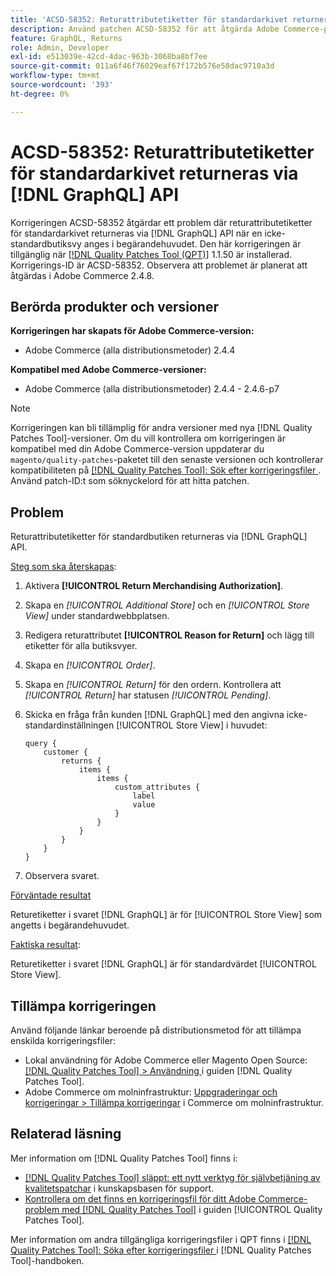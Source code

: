 ```yaml
---
title: 'ACSD-58352: Returattributetiketter för standardarkivet returneras via  [!DNL GraphQL] API'
description: Använd patchen ACSD-58352 för att åtgärda Adobe Commerce-problemet där returattributetiketter för standardbutiken returneras via  [!DNL GraphQL] API när en icke-standardbutiksvy anges i begärandehuvudet.
feature: GraphQL, Returns
role: Admin, Developer
exl-id: e513039e-42cd-4dac-963b-3068ba8bf7ee
source-git-commit: 011a6f46f76029eaf67f172b576e58dac9710a3d
workflow-type: tm+mt
source-wordcount: '393'
ht-degree: 0%

---
```


# ACSD-58352: Returattributetiketter för standardarkivet returneras via [!DNL GraphQL] API

Korrigeringen ACSD-58352 åtgärdar ett problem där returattributetiketter för standardarkivet returneras via [!DNL GraphQL] API när en icke-standardbutiksvy anges i begärandehuvudet. Den här korrigeringen är tillgänglig när [[!DNL Quality Patches Tool (QPT)]](https://experienceleague.adobe.com/en/docs/commerce-operations/tools/quality-patches-tool/quality-patches-tool-to-self-serve-quality-patches) 1.1.50 är installerad. Korrigerings-ID är ACSD-58352. Observera att problemet är planerat att åtgärdas i Adobe Commerce 2.4.8.

## Berörda produkter och versioner

**Korrigeringen har skapats för Adobe Commerce-version:**

* Adobe Commerce (alla distributionsmetoder) 2.4.4

**Kompatibel med Adobe Commerce-versioner:**

* Adobe Commerce (alla distributionsmetoder) 2.4.4 - 2.4.6-p7

>[!NOTE]
>
>Korrigeringen kan bli tillämplig för andra versioner med nya [!DNL Quality Patches Tool]-versioner. Om du vill kontrollera om korrigeringen är kompatibel med din Adobe Commerce-version uppdaterar du `magento/quality-patches`-paketet till den senaste versionen och kontrollerar kompatibiliteten på [[!DNL Quality Patches Tool]: Sök efter korrigeringsfiler ](https://experienceleague.adobe.com/tools/commerce-quality-patches/index.html). Använd patch-ID:t som söknyckelord för att hitta patchen.

## Problem

Returattributetiketter för standardbutiken returneras via [!DNL GraphQL] API.

<u>Steg som ska återskapas</u>:

1. Aktivera **[!UICONTROL Return Merchandising Authorization]**.
1. Skapa en *[!UICONTROL Additional Store]* och en *[!UICONTROL Store View]* under standardwebbplatsen.
1. Redigera returattributet **[!UICONTROL Reason for Return]** och lägg till etiketter för alla butiksvyer.
1. Skapa en *[!UICONTROL Order]*.
1. Skapa en *[!UICONTROL Return]* för den ordern. Kontrollera att *[!UICONTROL Return]* har statusen *[!UICONTROL Pending]*.
1. Skicka en fråga från kunden [!DNL GraphQL] med den angivna icke-standardinställningen [!UICONTROL Store View] i huvudet:

   ```
   query {
       customer {
           returns {
               items {
                   items {
                       custom_attributes {
                           label
                           value
                       }
                   }
               }
           }
       }
   }
   ```

1. Observera svaret.

<u>Förväntade resultat</u>

Returetiketter i svaret [!DNL GraphQL] är för [!UICONTROL Store View] som angetts i begärandehuvudet.

<u>Faktiska resultat</u>:

Returetiketter i svaret [!DNL GraphQL] är för standardvärdet [!UICONTROL Store View].

## Tillämpa korrigeringen

Använd följande länkar beroende på distributionsmetod för att tillämpa enskilda korrigeringsfiler:

* Lokal användning för Adobe Commerce eller Magento Open Source: [[!DNL Quality Patches Tool] > Användning ](/help/tools/quality-patches-tool/usage.md) i guiden [!DNL Quality Patches Tool].
* Adobe Commerce om molninfrastruktur: [Uppgraderingar och korrigeringar > Tillämpa korrigeringar](https://experienceleague.adobe.com/docs/commerce-cloud-service/user-guide/develop/upgrade/apply-patches.html) i Commerce om molninfrastruktur.

## Relaterad läsning

Mer information om [!DNL Quality Patches Tool] finns i:

* [[!DNL Quality Patches Tool] släppt: ett nytt verktyg för självbetjäning av kvalitetspatchar](https://experienceleague.adobe.com/en/docs/commerce-operations/tools/quality-patches-tool/quality-patches-tool-to-self-serve-quality-patches) i kunskapsbasen för support.
* [Kontrollera om det finns en korrigeringsfil för ditt Adobe Commerce-problem med  [!DNL Quality Patches Tool]](/help/tools/quality-patches-tool/patches-available-in-qpt/check-patch-for-magento-issue-with-magento-quality-patches.md) i guiden [!UICONTROL Quality Patches Tool].


Mer information om andra tillgängliga korrigeringsfiler i QPT finns i [[!DNL Quality Patches Tool]: Söka efter korrigeringsfiler ](https://experienceleague.adobe.com/tools/commerce-quality-patches/index.html) i [!DNL Quality Patches Tool]-handboken.
